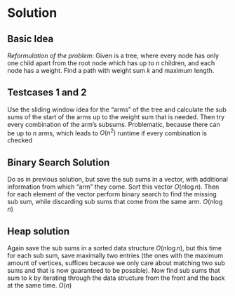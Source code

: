 # Solution

## Basic Idea

*Reformulation of the problem*: Given is a tree, where every node has only one child apart from the root node which has up to $n$ children, and each node has a weight. Find a path with weight sum $k$ and maximum length.

## Testcases 1 and 2

Use the sliding window idea for the “arms” of the tree and calculate the sub sums of the start of the arms up to the weight sum that is needed. Then try every combination of the arm’s subsums. Problematic, because there can be up to $n$ arms, which leads to $O(n^2)$ runtime if every combination is checked

## Binary Search Solution

Do as in previous solution, but save the sub sums in a vector, with additional information from which “arm” they come. Sort this vector $O(n \log n)$. Then for each element of the vector perform binary search to find the missing sub sum, while discarding sub sums that come from the same arm. $O(n \log n)$

## Heap solution

Again save the sub sums in a sorted data structure $O(n \log n)$, but this time for each sub sum, save maximally two entries (the ones with the maximum amount of vertices, suffices because we only care about matching two sub sums and that is now guaranteed to be possible). Now find sub sums that sum to $k$ by iterating through the data structure from the front and the back at the same time. $O(n)$

